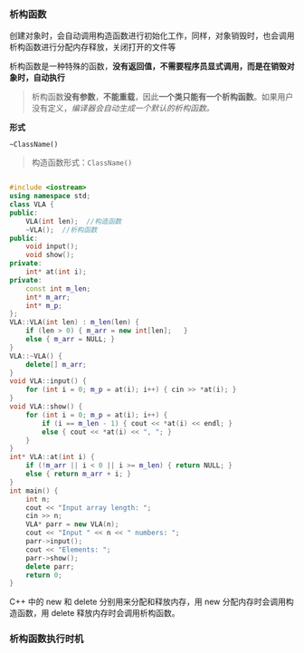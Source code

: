 ### 析构函数

创建对象时，会自动调用构造函数进行初始化工作，同样，对象销毁时，也会调用析构函数进行分配内存释放，关闭打开的文件等

析构函数是一种特殊的函数，**没有返回值，不需要程序员显式调用，而是在销毁对象时，自动执行**

> 析构函数**没有参数**，**不能重载**，因此**一个类只能有一个析构函数**。如果用户没有定义，_编译器会自动生成一个默认的析构函数。_

**形式**

`~ClassName()`

> 构造函数形式：`ClassName()`

```c++

#include <iostream>
using namespace std;
class VLA {
public:
    VLA(int len);  //构造函数
    ~VLA();  //析构函数
public:
    void input();
    void show();
private:
    int* at(int i);
private:
    const int m_len;
    int* m_arr;
    int* m_p;
};
VLA::VLA(int len) : m_len(len) {
    if (len > 0) { m_arr = new int[len];   }
    else { m_arr = NULL; }
}
VLA::~VLA() {
    delete[] m_arr;
}
void VLA::input() {
    for (int i = 0; m_p = at(i); i++) { cin >> *at(i); }
}
void VLA::show() {
    for (int i = 0; m_p = at(i); i++) {
        if (i == m_len - 1) { cout << *at(i) << endl; }
        else { cout << *at(i) << ", "; }
    }
}
int* VLA::at(int i) {
    if (!m_arr || i < 0 || i >= m_len) { return NULL; }
    else { return m_arr + i; }
}
int main() {
    int n;
    cout << "Input array length: ";
    cin >> n;
    VLA* parr = new VLA(n);
    cout << "Input " << n << " numbers: ";
    parr->input();
    cout << "Elements: ";
    parr->show();
    delete parr;
    return 0;
}
```

C++ 中的 new 和 delete 分别用来分配和释放内存，用 new 分配内存时会调用构造函数，用 delete 释放内存时会调用析构函数。


### 析构函数执行时机

